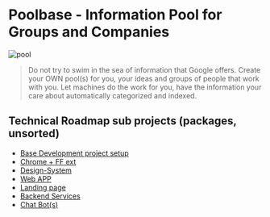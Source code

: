 # Poolbase - Information Pool for Groups and Companies

![pool](https://images.unsplash.com/photo-1504309092620-4d0ec726efa4?ixlib=rb-1.2.1&ixid=eyJhcHBfaWQiOjEyMDd9&auto=format&fit=crop&w=600&q=80)

> Do not try to swim in the sea of information that Google offers.
> Create your OWN pool(s) for you, your ideas and groups of people that work with you.
> Let machines do the work for you, have the information your care about automatically categorized and indexed.

## Technical Roadmap sub projects (packages, unsorted)

- [Base Development project setup](https://github.com/ComposableWeb/poolbase/projects/1)
- [Chrome + FF ext](https://github.com/ComposableWeb/poolbase/projects/2)
- [Design-System](https://github.com/ComposableWeb/poolbase/projects/3)
- [Web APP](https://github.com/ComposableWeb/poolbase/projects/4)
- [Landing page](https://github.com/ComposableWeb/poolbase/projects/5)
- [Backend Services](https://github.com/ComposableWeb/poolbase/projects/6)
- [Chat Bot(s)](https://github.com/ComposableWeb/poolbase/projects/7)
